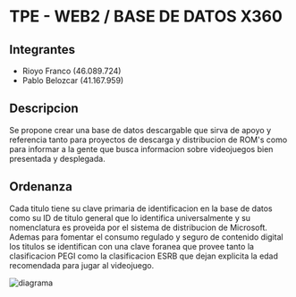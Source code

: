 # TPE - WEB2 / BASE DE DATOS X360

## Integrantes
- Rioyo Franco (46.089.724)
- Pablo Belozcar (41.167.959)

## Descripcion
Se propone crear una base de datos descargable que sirva de apoyo y referencia tanto para proyectos de descarga y distribucion de ROM's como para informar a la gente que busca informacion sobre videojuegos bien presentada y desplegada.

## Ordenanza
Cada titulo tiene su clave primaria de identificacion en la base de datos como su ID de titulo general que lo identifica universalmente y su nomenclatura es proveida por el sistema de distribucion de Microsoft. Ademas para fomentar el consumo regulado y seguro de contenido digital los titulos se identifican con una clave foranea que provee tanto la clasificacion PEGI como la clasificacion ESRB que dejan explicita la edad recomendada para jugar al videojuego.

![diagrama](https://github.com/user-attachments/assets/b36c037e-e1ae-4d2c-8c3b-61d368a70acf)
